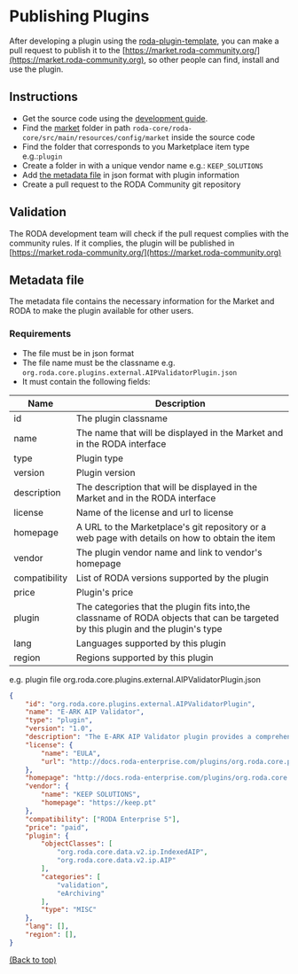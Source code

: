 <div name="top">

# Publishing Plugins

After developing a plugin using the [roda-plugin-template](https://github.com/keeps/roda-plugin-template), you can make 
a pull request to publish it to the [https://market.roda-community.org/](https://market.roda-community.org), so other 
people can find, install and use the plugin.

## Instructions
- Get the source code using the [development guide](./Developers_Guide.md).
- Find the [market](../roda-core/roda-core/src/main/resources/config/market) folder in path `roda-core/roda-core/src/main/resources/config/market` inside the source code
- Find the folder that corresponds to you Marketplace item type e.g.:`plugin`
- Create a folder in with a unique vendor name e.g.: `KEEP_SOLUTIONS`
- Add [the metadata file](#metadata-file) in json format with plugin information
- Create a pull request to the RODA Community git repository

## Validation
The RODA development team will check if the pull request complies with the community rules. 
If it complies, the plugin will be published in [https://market.roda-community.org/](https://market.roda-community.org)

## Metadata file

The metadata file contains the necessary information for the Market and RODA to make the plugin available for other users.

### Requirements
- The file must be in json format
- The file name must be the classname e.g. `org.roda.core.plugins.external.AIPValidatorPlugin.json`
- It must contain the following fields:

| Name          | Description                                                                                                                      |
|---------------|----------------------------------------------------------------------------------------------------------------------------------|
| id            | The plugin  classname                                                                                                            |
| name          | The name that will be displayed in the Market and in the RODA interface                                                          |
| type          | Plugin  type                                                                                                                     |
| version       | Plugin version                                                                                                                   |
| description   | The description that will be displayed in the Market and in the RODA interface                                                   |
| license       | Name of the license and url to license                                                                                           |
| homepage      | A URL to the Marketplace's git repository or a web page with details on how to obtain the item                                   |
| vendor        | The plugin vendor name and link to vendor's homepage                                                                             |
| compatibility | List of RODA versions supported by the plugin                                                                                    |
| price         | Plugin's price                                                                                                                   |
| plugin        | The categories that the plugin fits into,the classname of RODA objects that can be targeted by this plugin and the plugin's type |
| lang          | Languages supported by this plugin                                                                                               |
| region        | Regions supported by this plugin                                                                                                 |


e.g. plugin file org.roda.core.plugins.external.AIPValidatorPlugin.json
```json
{
    "id": "org.roda.core.plugins.external.AIPValidatorPlugin",
    "name": "E-ARK AIP Validator",
    "type": "plugin",
    "version": "1.0",
    "description": "The E-ARK AIP Validator plugin provides a comprehensive evaluation to ensure that AIPs meet the requirements outlined in the E-ARK specification, version 2.0.4.",
    "license": {
        "name": "EULA",
        "url": "http://docs.roda-enterprise.com/plugins/org.roda.core.plugins.external.AIPValidatorPlugin/LICENSE.html"
    },
    "homepage": "http://docs.roda-enterprise.com/plugins/org.roda.core.plugins.external.AIPValidatorPlugin",
    "vendor": {
        "name": "KEEP SOLUTIONS",
        "homepage": "https://keep.pt"
    },
    "compatibility": ["RODA Enterprise 5"],
    "price": "paid",
    "plugin": {
        "objectClasses": [
            "org.roda.core.data.v2.ip.IndexedAIP",
            "org.roda.core.data.v2.ip.AIP"
        ],
        "categories": [
            "validation",
            "eArchiving"
        ],
        "type": "MISC"
    },
    "lang": [],
    "region": [],
}
```
[(Back to top)](#top)
